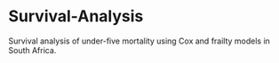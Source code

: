 # Survival-Analysis

Survival analysis of under-five mortality
using Cox and frailty models in South Africa.
